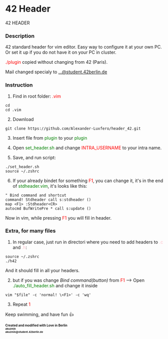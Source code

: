 # **42 Header**

42 HEADER

### **Description**

42 standard header for vim editor.
Easy way to configure it at your own PC.
Or set it up if you do not have it on your PC in cluster.

<span style="color: red;">./plugin</span> copied without changing from 42 (Paris).

Mail changed specialy to ...@student.42berlin.de

### **Instruction**

1. Find in root folder: <span style="color: red;">.vim</span>

```code
cd
cd .vim
```

2. Download

```code
git clone https://github.com/Alexander-Luxfero/header_42.git
```

3. Insert file from <span style="color: green;">plugin</span> to your <span style="color: green;">plugin</span>

4. Open <span style="color: green;">set_header.sh</span> and change <span style="color: red;">INTRA_USERNAME</span> to your intra name.

5. Save, and run script:

```code
./set_header.sh
source ~/.zshrc
```

6. If your already bindet for something <span style="color: red;">F1</span>, you can change it, it's in the end of <span style="color: green;">stdheader.vim</span>, it's looks like this:

```code
" Bind command and shortcut
command! Stdheader call s:stdheader ()
map <F1> :Stdheader<CR>
autocmd BufWritePre * call s:update ()
```

Now in vim, while pressing <span style="color: red;">F1</span> you will fill in header.

### **Extra, for many files**

1. In regular case, just run in directori where you need to add headers to <span style="color: pink;">.c</span> and <span style="color: pink;">.h</span>:

```code
source ~/.zshrc
./h42
```

And it should fill in all your headers.

2. but if you was change _Bind command(button)_ from <span style="color: red;">F1</span>
   --> Open <span style="color: green;">./auto_fill_header.sh</span> and change it inside

```code
vim "$file" -c 'normal! \<F1>' -c 'wq'
```

3. Repeat <span style="color: red;">1</span>

Keep swimming, and have fun 👍

<footer style="font-size: 10px; display: flex; flex-direction: column">

<div style="display: flex; flex-direction: column">
	<b>Created and modified with Love in Berlin</b>	
	<b style="font-size: 8px">akuzmin</b>
	<b style="font-size: 8px">akuzmin@student.42berlin.de</b>
</div>
</footer>
